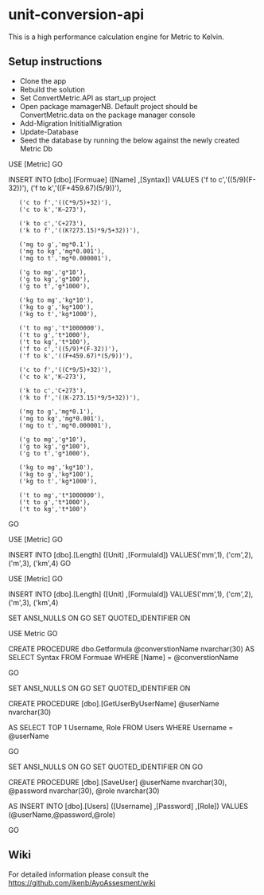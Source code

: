 # unit-conversion-api

This is a high performance calculation engine for Metric to Kelvin.

## Setup instructions

- Clone the app
- Rebuild the solution
- Set ConvertMetric.API as start_up project
- Open package mamagerNB. Default project should be ConvertMetric.data on the package manager console
- Add-Migration InititialMigration
- Update-Database
- Seed the database by running the below against the newly created Metric Db

USE [Metric] GO

INSERT INTO [dbo].[Formuae] ([Name] ,[Syntax]) VALUES ('f to c','((5/9)(F-32))'), ('f to k','((F+459.67)(5/9))'),

       ('c to f','((C*9/5)+32)'),
       ('c to k','K–273'),

       ('k to c','C+273'),
       ('k to f','((K?273.15)*9/5+32))'),

       ('mg to g','mg*0.1'),
       ('mg to kg','mg*0.001'),
       ('mg to t','mg*0.000001'),

       ('g to mg','g*10'),
       ('g to kg','g*100'),
       ('g to t','g*1000'),

       ('kg to mg','kg*10'),
       ('kg to g','kg*100'),
       ('kg to t','kg*1000'),

       ('t to mg','t*1000000'),
       ('t to g','t*1000'),
       ('t to kg','t*100'),
       ('f to c','((5/9)*(F-32))'),
       ('f to k','((F+459.67)*(5/9))'),

       ('c to f','((C*9/5)+32)'),
       ('c to k','K–273'),

       ('k to c','C+273'),
       ('k to f','((K-273.15)*9/5+32))'),

       ('mg to g','mg*0.1'),
       ('mg to kg','mg*0.001'),
       ('mg to t','mg*0.000001'),

       ('g to mg','g*10'),
       ('g to kg','g*100'),
       ('g to t','g*1000'),

       ('kg to mg','kg*10'),
       ('kg to g','kg*100'),
       ('kg to t','kg*1000'),

       ('t to mg','t*1000000'),
       ('t to g','t*1000'),
       ('t to kg','t*100')

GO

USE [Metric] GO

INSERT INTO [dbo].[Length] ([Unit] ,[FormulaId]) VALUES('mm',1), ('cm',2), ('m',3), ('km',4)
GO

USE [Metric] GO

INSERT INTO [dbo].[Length] ([Unit] ,[FormulaId]) VALUES('mm',1), ('cm',2), ('m',3), ('km',4)

SET ANSI_NULLS ON
GO
SET QUOTED_IDENTIFIER ON

USE Metric GO

CREATE PROCEDURE dbo.Getformula
@converstionName nvarchar(30)
AS
SELECT Syntax
FROM Formuae
WHERE [Name] = @converstionName

GO

SET ANSI_NULLS ON
GO
SET QUOTED_IDENTIFIER ON

CREATE PROCEDURE [dbo].[GetUserByUserName]
@userName nvarchar(30)

AS
SELECT TOP 1 Username, Role
FROM Users
WHERE Username = @userName

GO

SET ANSI_NULLS ON
GO
SET QUOTED_IDENTIFIER ON
GO

CREATE PROCEDURE [dbo].[SaveUser]
@userName nvarchar(30),
@password nvarchar(30),
@role nvarchar(30)

AS
INSERT INTO [dbo].[Users]
([Username]
,[Password]
,[Role])
VALUES (@userName,@password,@role)

GO

## Wiki

For detailed information please consult the https://github.com/ikenb/AyoAssesment/wiki
